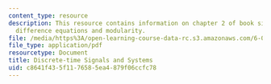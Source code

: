 ```yaml
---
content_type: resource
description: This resource contains information on chapter 2 of book signals and systems;
  difference equations and modularity.
file: /media/https%3A/open-learning-course-data-rc.s3.amazonaws.com/6-003-signals-and-systems-fall-2011/c8641f435f1176585ea4879f06ccfc78_MIT6_003F11_chap2.pdf
file_type: application/pdf
resourcetype: Document
title: Discrete-time Signals and Systems
uid: c8641f43-5f11-7658-5ea4-879f06ccfc78
---
```


